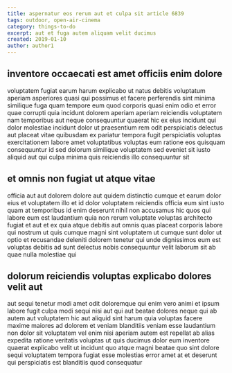 ```yaml
---
title: aspernatur eos rerum aut et culpa sit article 6839
tags: outdoor, open-air-cinema
category: things-to-do
excerpt: aut et fuga autem aliquam velit ducimus
created: 2019-01-10
author: author1
---
```


## inventore occaecati est amet officiis enim dolore

voluptatem fugiat earum harum explicabo ut natus debitis voluptatum aperiam asperiores quasi qui possimus et facere perferendis sint minima similique fuga quam tempore eum quod corporis quasi enim odio et error quae corrupti quia incidunt dolorem aperiam aperiam reiciendis voluptatem nam temporibus aut neque consequuntur quaerat hic ex eius incidunt qui dolor molestiae incidunt dolor ut praesentium rem odit perspiciatis delectus aut placeat vitae quibusdam ex pariatur tempora fugit perspiciatis voluptas exercitationem labore amet voluptatibus voluptas eum ratione eos quisquam consequuntur id sed dolorum similique voluptatem sed eveniet sit iusto aliquid aut qui culpa minima quis reiciendis illo consequuntur sit

## et omnis non fugiat ut atque vitae

officia aut aut dolorem dolore aut quidem distinctio cumque et earum dolor eius et voluptatem illo et id dolor voluptatem reiciendis officia eum sint iusto quam at temporibus id enim deserunt nihil non accusamus hic quos qui labore eum est laudantium quia non rerum voluptate voluptas architecto fugiat et aut et ex quia atque debitis aut omnis quas placeat corporis labore qui nostrum ut quis cumque magni sint voluptatem ut cumque sunt dolor ut optio et recusandae deleniti dolorem tenetur qui unde dignissimos eum est voluptas debitis ad sunt delectus nobis consequuntur velit laborum sit ab quae nulla molestiae qui

## dolorum reiciendis voluptas explicabo dolores velit aut

aut sequi tenetur modi amet odit doloremque qui enim vero animi et ipsum labore fugit culpa modi sequi nisi aut qui aut beatae dolores neque qui ab autem aut voluptatem hic aut aliquid sint harum quia voluptas facere maxime maiores ad dolorem et veniam blanditiis veniam esse laudantium non dolor sit voluptatem vel enim nisi aperiam autem est repellat ab alias expedita ratione veritatis voluptas ut quis ducimus dolor eum inventore quaerat explicabo velit ut incidunt quo atque magni beatae quo sint dolore sequi voluptatem tempora fugiat esse molestias error amet at et deserunt qui perspiciatis est blanditiis quod consequatur
